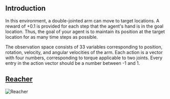## Introduction

In this environment, a double-jointed arm can move to target locations. A reward of +0.1 is provided for each step that the agent's hand is in the goal location. Thus, the goal of your agent is to maintain its position at the target location for as many time steps as possible.


The observation space consists of 33 variables corresponding to position, rotation, velocity, and angular velocities of the arm. Each action is a vector with four numbers, corresponding to torque applicable to two joints. Every entry in the action vector should be a number between -1 and 1.

## [Reacher](https://youtu.be/2N9EoF6pQyE)

![Reacher](https://s3.amazonaws.com/video.udacity-data.com/topher/2018/June/5b1ea778_reacher/reacher.gif)

